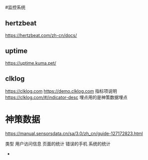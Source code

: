 #监控系统

## hertzbeat

https://hertzbeat.com/zh-cn/docs/

## uptime

https://uptime.kuma.pet/

## clklog

https://clklog.com
https://demo.clklog.com
指标项说明
https://clklog.com/#/indicator-desc
埋点用的是神策数据埋点

# 神策数据

https://manual.sensorsdata.cn/sa/3.0/zh_cn/guide-127172823.html

类型
用户访问信息
页面的统计
错误的手机
系统的统计

-
